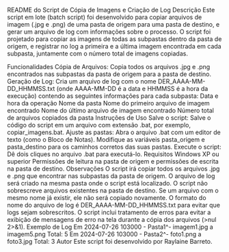 README do Script de Cópia de Imagens e Criação de Log
Descrição
Este script em lote (batch script) foi desenvolvido para copiar arquivos de imagem (.jpg e .png) de uma pasta de origem para uma pasta de destino, e gerar um arquivo de log com informações sobre o processo. O script foi projetado para copiar as imagens de todas as subpastas dentro da pasta de origem, e registrar no log a primeira e a última imagem encontrada em cada subpasta, juntamente com o número total de imagens copiadas.

Funcionalidades
Cópia de Arquivos: Copia todos os arquivos .jpg e .png encontrados nas subpastas da pasta de origem para a pasta de destino.
Geração de Log: Cria um arquivo de log com o nome DER_AAAA-MM-DD_HHMMSS.txt (onde AAAA-MM-DD é a data e HHMMSS é a hora da execução) contendo as seguintes informações para cada subpasta:
Data e hora da operação
Nome da pasta
Nome do primeiro arquivo de imagem encontrado
Nome do último arquivo de imagem encontrado
Número total de arquivos copiados da pasta
Instruções de Uso
Salve o script: Salve o código do script em um arquivo com extensão .bat, por exemplo, copiar_imagens.bat.
Ajuste as pastas:
Abra o arquivo .bat com um editor de texto (como o Bloco de Notas).
Modifique as variáveis pasta_origem e pasta_destino para os caminhos corretos das suas pastas.
Execute o script: Dê dois cliques no arquivo .bat para executá-lo.
Requisitos
Windows XP ou superior
Permissões de leitura na pasta de origem e permissões de escrita na pasta de destino.
Observações
O script irá copiar todos os arquivos .jpg e .png que encontrar nas subpastas da pasta de origem.
O arquivo de log será criado na mesma pasta onde o script está localizado.
O script não sobrescreve arquivos existentes na pasta de destino. Se um arquivo com o mesmo nome já existir, ele não será copiado novamente.
O formato do nome do arquivo de log é DER_AAAA-MM-DD_HHMMSS.txt para evitar que logs sejam sobrescritos.
O script inclui tratamento de erros para evitar a exibição de mensagens de erro na tela durante a cópia dos arquivos (>nul 2>&1).
Exemplo de Log
Em 2024-07-26 103000 - Pasta1^- imagem1.jpg a imagem5.png Total: 5
Em 2024-07-26 103000 - Pasta2^- foto1.png a foto3.jpg Total: 3
Autor
Este script foi desenvolvido por Raylaine Barreto.
